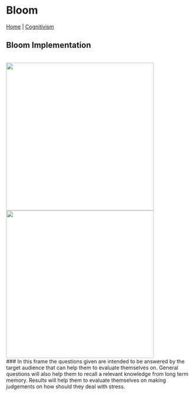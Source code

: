 # Bloom
[Home](../../index.md) | [Cognitivism](../cognitivism.md)
## Bloom Implementation 
<br>
<img height="400px" src="https://scontent.fmnl4-1.fna.fbcdn.net/v/t1.15752-9/126502058_379745179921614_7058430287207761990_n.png?_nc_cat=104&ccb=2&_nc_sid=ae9488&_nc_eui2=AeHxMlDXZAgtE3GzaFYRBc-tCk9J6Omq7mkKT0no6aruaWrXYkV3CRX6UvM_R9DcMgFW3SQSocmoP61ahHsRHT7l&_nc_ohc=SgnOoFywxz0AX9_xOj0&_nc_ht=scontent.fmnl4-1.fna&oh=96d533c5d59d2e3bac857311ce68dd21&oe=5FDBD100"/><img height="400px" src="https://scontent.fmnl4-1.fna.fbcdn.net/v/t1.15752-9/126485399_2863766107175972_8630347519937991555_n.png?_nc_cat=103&ccb=2&_nc_sid=ae9488&_nc_eui2=AeHibgu4MeS22EHUBGDO_Kdub9b8e1pO5Clv1vx7Wk7kKQodJt326tprhTchHhgwLPbHjEaqrQP64P0brNWu4wx6&_nc_ohc=-qvwCMYQ8HgAX9wy6es&_nc_ht=scontent.fmnl4-1.fna&oh=005cd37c145cfca2148d35416a0680cd&oe=5FDAE956"/>  <br>
### In this frame the questions given are intended to be answered by the target audience that can help them to evaluate themselves on. General questions will also help them to recall a relevant knowledge from long term memory. Results will help them to evaluate themselves on making judgements on how should they deal with stress.

